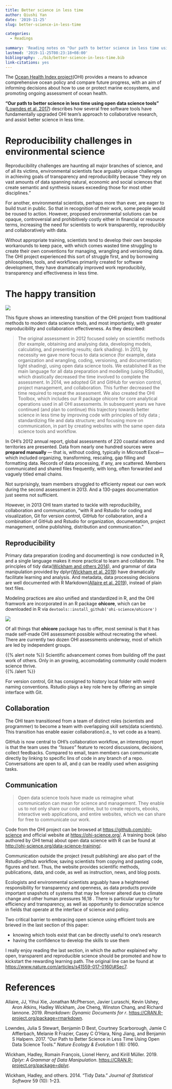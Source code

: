 ```yaml
---
title: Better science in less time
author: Qiushi Yan
date: '2019-11-25'
slug: better-science-in-less-time

categories:
  - Readings
  
summary: 'Reading notes on "Our path to better science in less time using open data science tools" by the Ocean Health Index project'
lastmod: '2019-11-25T08:23:18+08:00'
bibliography: ../bib/better-science-in-less-time.bib
link-citations: yes
---
```


The [Ocean Health Index project](http://www.oceanhealthindex.org)(OHI) provides a means to advance comprehensive ocean policy and compare future progress, with an aim of informing decisions about how to use or protect marine ecosystems, and promoting ongoing assessment of ocean health.

**“Our path to better science in less time using open data science tools”** ([Lowndes et al. 2017](#ref-lowndes2017our)) describes how several free software tools have fundamentally upgraded OHI team’s approach to collaborative research, and assist better science in less time.

# Reproducibility challenges in environmental science

Reproducibility challenges are haunting all major branches of science, and of all its victims, environmental scientists face arguably unique challenges in achieving goals of transparency and reproducibility because “they rely on vast amounts of data spanning natural, economic and social sciences that create semantic and synthesis issues exceeding those for most other disciplines.”

For another, environmental scientists, perhaps more than ever, are eager to build trust in public. So that in recognition of their work, some people would be roused to action. However, proposed environmental solutions can be opaque, controversial and prohibitively costly either in financial or resource terms, increasing the need for scientists to work transparently, reproducibly and collaboratively with data.

Without appropriate training, scientists tend to develop their own bespoke workarounds to keep
pace, with which comes wasted time struggling to create their own conventions for managing, wrangling and versioning data. The OHI project experienced this sort of struggle first, and by borrowing philosophies, tools, and workflows primarily created for software development, they have dramatically improved work reproducibily, transparency and effectiveness in less time.

# The happy transition

![](/img/ohi_transition.png)

This figure shows an interesting transition of the OHI project from traditional methods to modern data science tools, and most importantly, with greater reproducibility and collaboration effectiveness. As they described:

> The original assessment in 2012 focused solely on scientific methods (for example, obtaining and analysing data, developing models, calculating, and presenting results; dark shading). In 2013, by necessity we gave more focus to data science (for example, data organization and wrangling, coding, versioning, and documentation; light shading), using open data science tools. We established R as the main language for all data preparation and modelling (using RStudio), which drastically decreased the time involved to complete the assessment. In 2014, we adopted Git and GitHub for version control, project management, and collaboration. This further decreased the time required to repeat the assessment. We also created the OHI Toolbox, which includes our R package ohicore for core analytical operations used in all OHI assessments. In subsequent years we have continued (and plan to continue) this trajectory towards better science in less time by improving code with principles of tidy data ; standardizing file and data structure; and focusing more on communication, in part by creating websites with the same open data science tools and workflow.

In OHI’s 2012 annual report, global assessments of 220 coastal nations and territories are presented. Data from nearly one hundred sources were **prepared manually** — that is, without coding, typically in Microsoft Excel—which included organizing, transforming, rescaling, gap filling and formatting data. Records of data processing, if any, are scattered. Members communicated and shared files frequently, with long, often forwarded and vaguely titled email chains.

Not surprisingly, team members struggled to efficienty repeat our own work during the second assessment in 2013. And a 130-pages documentation just seems not sufficient.

However, in 2013 OHI team started to tackle with reproducibility, collaboration and communication, “with R and Rstudio for coding and visualization, Git for version control, GitHub for collaboration, and a combination of GitHub and Rstudio for organization, documentation, project management, online publishing, distribution and communication.”

## Reproducibility

Primary data preparation (coding and documenting) is now conducted in R, and a single language makes it more practical to learn and collaborate. The principles of tidy data([Wickham and others 2014](#ref-wickham2014tidy)), and grammar of data manipulation provided by dplyr([Wickham et al. 2019](#ref-R-dplyr)) have dramatically facilitate learning and analysis. And metadata, data processing decisions are well documented with R Markdown([Allaire et al. 2019](#ref-R-rmarkdown)), instead of plain text files.

Modeling practices are also unified and standardized in R, and the OHI framwork are incorporated in an R package **ohicore**, which can be downloaded in R via `devtools::install_github('ohi-science/ohicore')`

![](/img/ohi.png)

Of all things that **ohicore** package has to offer, most seminal is that it has made self-made OHI assessment possible without recreating the wheel. There are currently two dozen OHI assessments underway, most of which are led by independent groups.

{{% alert note %}}
Scientific advancement comes from building off the past work of others. Only in an growing, accomodating community could modern science thrive.  
{{% /alert %}}

For version control, Git has consigned to history local folder with weird naming conventions. Rstudio plays a key role here by offering an simple interface with Git.

## Collaboration

The OHI team transitioned from a team of distinct roles (scientists and programmer) to become a team with overlapping skill sets(data scientists). This transition has enable easier collaboration(i.e., to vet code as a team).

GitHub is now central to OHI’s collaboration workflow, an interesting report is that the team uses the *“Issues”* feature to record discussions, decisions, collect feedbacks. Compared to email, team members can communicate directly by linking to specific lins of code in any branch of a repo. Conversations are open to all, and `@` can be readily used when assigning tasks.

## Communication

> Open data science tools have made us reimagine what communication can mean for science and management. They enable us to not only share our code online, but to create reports, ebooks, interactive web applications, and entire websites, which we can share for free to communicate our work.

Code from the OHI project can be browsed at https://github.com/ohi-science and official website at https://ohi-science.org/. A training book (also authored by OHI tema) about open data science with R can be found at http://ohi-science.org/data-science-training/.

Communication outside the project (result publishing) are also part of the Rstudio-github workflow, saving scientists from copying and pasting code, figures and text. Thus, the website provides scientific methods, publications, data, and code, as well as instruction, news, and blog posts.

Ecologists and environmental scientists arguably have a heightened responsibility for transparency and openness, as data products provide important snapshots of systems that may be forever altered due to climate change and other human pressures 16,18 . There is particular urgency for efficiency and transparency, as well as opportunity to democratize science in fields that operate at the interface of science and policy.

Two critical barrier to embracing open science using efficient tools are brieved in the last section of this paper:

-   knowing which tools exist that can be directly useful to one’s research  
-   having the confidence to develop the skills to use them

I really enjoy reading the last section, in which the author explained why open, transparent and reproducible science should be promoted and how to kickstart the rewarding learning path. The original line can be found at https://www.nature.com/articles/s41559-017-0160\#Sec7.

# References

<div id="refs" class="references csl-bib-body hanging-indent">

<div id="ref-R-rmarkdown" class="csl-entry">

Allaire, JJ, Yihui Xie, Jonathan McPherson, Javier Luraschi, Kevin Ushey, Aron Atkins, Hadley Wickham, Joe Cheng, Winston Chang, and Richard Iannone. 2019. *Rmarkdown: Dynamic Documents for r*. <https://CRAN.R-project.org/package=rmarkdown>.

</div>

<div id="ref-lowndes2017our" class="csl-entry">

Lowndes, Julia S Stewart, Benjamin D Best, Courtney Scarborough, Jamie C Afflerbach, Melanie R Frazier, Casey C O’Hara, Ning Jiang, and Benjamin S Halpern. 2017. “Our Path to Better Science in Less Time Using Open Data Science Tools.” *Nature Ecology & Evolution* 1 (6): 0160.

</div>

<div id="ref-R-dplyr" class="csl-entry">

Wickham, Hadley, Romain François, Lionel Henry, and Kirill Müller. 2019. *Dplyr: A Grammar of Data Manipulation*. <https://CRAN.R-project.org/package=dplyr>.

</div>

<div id="ref-wickham2014tidy" class="csl-entry">

Wickham, Hadley, and others. 2014. “Tidy Data.” *Journal of Statistical Software* 59 (10): 1–23.

</div>

</div>

